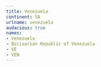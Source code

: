 ```yaml
---
title: Venezuela
continent: SA
urlname: venezuela
audacious: true
names:
- Venezuela
- Bolivarian Republic of Venezuela
- VE
- VEN
---
```


